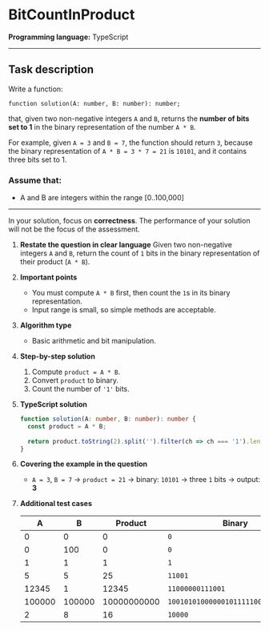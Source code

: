 # BitCountInProduct

**Programming language:** TypeScript  

---

## Task description

Write a function:

```
function solution(A: number, B: number): number;
```

that, given two non-negative integers `A` and `B`, returns the **number of bits set to 1** in the binary representation of the number `A * B`.

For example, given `A = 3` and `B = 7`, the function should return `3`, because the binary representation of `A * B = 3 * 7 = 21` is `10101`, and it contains three bits set to 1.

### Assume that:

- A and B are integers within the range [0..100,000]

---

In your solution, focus on **correctness**. The performance of your solution will not be the focus of the assessment.


1. **Restate the question in clear language**
   Given two non-negative integers `A` and `B`, return the count of `1` bits in the binary representation of their product (`A * B`).

2. **Important points**

   * You must compute `A * B` first, then count the `1`s in its binary representation.
   * Input range is small, so simple methods are acceptable.

3. **Algorithm type**

   * Basic arithmetic and bit manipulation.

4. **Step-by-step solution**

   1. Compute `product = A * B`.
   2. Convert `product` to binary.
   3. Count the number of `'1'` bits.

5. **TypeScript solution**

   ```ts copy
   function solution(A: number, B: number): number {
     const product = A * B;
     
     return product.toString(2).split('').filter(ch => ch === '1').length;
   }
   ```

6. **Covering the example in the question**

   * `A = 3`, `B = 7` → `product = 21` → binary: `10101` → three `1` bits → output: **3**

7. **Additional test cases**

   | A      | B      | Product     | Binary                              | Expected |
   | ------ | ------ | ----------- | ----------------------------------- | -------- |
   | 0      | 0      | 0           | `0`                                 | 0        |
   | 0      | 100    | 0           | `0`                                 | 0        |
   | 1      | 1      | 1           | `1`                                 | 1        |
   | 5      | 5      | 25          | `11001`                             | 3        |
   | 12345  | 1      | 12345       | `11000000111001`                    | 6        |
   | 100000 | 100000 | 10000000000 | `100101010000001011111001000000000` | 9        |
   | 2      | 8      | 16          | `10000`                             | 1        |
